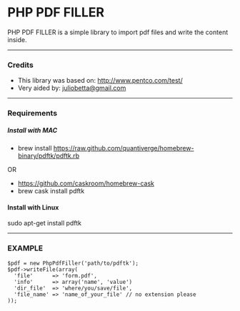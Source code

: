 # PHP PDF FILLER

PHP PDF FILLER is a simple library to import pdf files and write the content inside.

-------------------------------------------------------------------------------

### Credits
 * This library was based on: http://www.pentco.com/test/
 * Very aided by: <juliobetta@gmail.com>

-------------------------------------------------------------------------------

### Requirements

##### Install with MAC
  * brew install https://raw.github.com/quantiverge/homebrew-binary/pdftk/pdftk.rb
  
  OR
  * https://github.com/caskroom/homebrew-cask
  * brew cask install pdftk

#### Install with Linux
  sudo apt-get install pdftk
  
-------------------------------------------------------------------------------

### EXAMPLE
    $pdf = new PhpPdfFiller('path/to/pdftk');
    $pdf->writeFile(array(
      'file'      => 'form.pdf',
      'info'      => array('name', 'value')
      'dir_file'  => 'where/you/save/file',
      'file_name' => 'name_of_your_file' // no extension please
    ));
